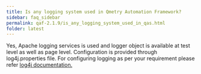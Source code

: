 ```yaml
---
title: Is any logging system used in Qmetry Automation Framework?
sidebar: faq_sidebar
permalink: qaf-2.1.9/is_any_logging_system_used_in_qas.html
folder: latest
---
```



Yes, Apache logging services is used and logger object is available at test level as well as page level. Configuration is provided through log4j.properties file. For configuring logging as per your requirement please refer [log4j documentation.](http://logging.apache.org/log4j/1.2/manual.html)
